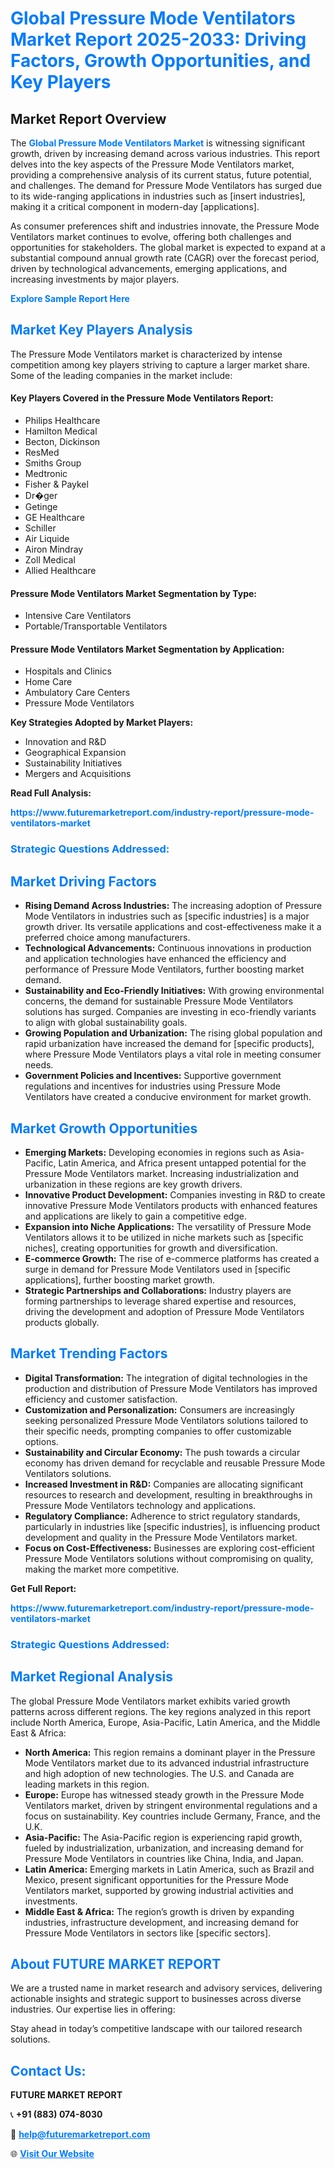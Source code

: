 <h1 style="color: #007BFF;">Global Pressure Mode Ventilators Market Report 2025-2033: Driving Factors, Growth Opportunities, and Key Players</h1>

<section id="overview">
<h2>Market Report Overview</h2>
<p>The <a href="https://www.futuremarketreport.com/industry-report/pressure-mode-ventilators-market" style="color: #007BFF; text-decoration: none;"><strong>Global Pressure Mode Ventilators Market</strong></a> is witnessing significant growth, driven by increasing demand across various industries. This report delves into the key aspects of the Pressure Mode Ventilators market, providing a comprehensive analysis of its current status, future potential, and challenges. The demand for Pressure Mode Ventilators has surged due to its wide-ranging applications in industries such as [insert industries], making it a critical component in modern-day [applications].</p>
<p>As consumer preferences shift and industries innovate, the Pressure Mode Ventilators market continues to evolve, offering both challenges and opportunities for stakeholders. The global market is expected to expand at a substantial compound annual growth rate (CAGR) over the forecast period, driven by technological advancements, emerging applications, and increasing investments by major players.</p>
</section>

<section id="overview">
<p><a href="https://www.futuremarketreport.com/request-sample/reportId=122557" style="color: #007BFF; text-decoration: none;"><strong>Explore Sample Report Here</strong></a></p>
</section>

<section id="key-players">
<h2 style="color: #007BFF;">Market Key Players Analysis</h2>
<p>The Pressure Mode Ventilators market is characterized by intense competition among key players striving to capture a larger market share. Some of the leading companies in the market include:</p>
<h4>Key Players Covered in the Pressure Mode Ventilators Report:</h4>
<ul><li>Philips Healthcare</li><li>Hamilton Medical</li><li>Becton, Dickinson</li><li>ResMed</li><li>Smiths Group</li><li>Medtronic</li><li>Fisher &amp; Paykel</li><li>Dr�ger</li><li>Getinge</li><li>GE Healthcare</li><li>Schiller</li><li>Air Liquide</li><li>Airon Mindray</li><li>Zoll Medical</li><li>Allied Healthcare</li></ul>
<h4>Pressure Mode Ventilators Market Segmentation by Type:</h4>
<ul><li>Intensive Care Ventilators</li><li>Portable/Transportable Ventilators</li></ul>

<h4>Pressure Mode Ventilators Market Segmentation by Application:</h4>
<ul><li>Hospitals and Clinics</li><li>Home Care</li><li>Ambulatory Care Centers</li><li>Pressure Mode Ventilators</li></ul>
<p><strong>Key Strategies Adopted by Market Players:</strong></p>
<ul>
<li>Innovation and R&D</li>
<li>Geographical Expansion</li>
<li>Sustainability Initiatives</li>
<li>Mergers and Acquisitions</li>
</ul>
</section>

<section>
<p><strong>Read Full Analysis: </strong></p><a href="https://www.futuremarketreport.com/industry-report/pressure-mode-ventilators-market" style="color: #007BFF; text-decoration: none;"><strong>https://www.futuremarketreport.com/industry-report/pressure-mode-ventilators-market</strong></a>
<h3 style="color: #007BFF;">Strategic Questions Addressed:</h3>
</section>

<section id="driving-factors">
<h2 style="color: #007BFF;">Market Driving Factors</h2>
<ul>
<li><strong>Rising Demand Across Industries:</strong> The increasing adoption of Pressure Mode Ventilators in industries such as [specific industries] is a major growth driver. Its versatile applications and cost-effectiveness make it a preferred choice among manufacturers.</li>
<li><strong>Technological Advancements:</strong> Continuous innovations in production and application technologies have enhanced the efficiency and performance of Pressure Mode Ventilators, further boosting market demand.</li>
<li><strong>Sustainability and Eco-Friendly Initiatives:</strong> With growing environmental concerns, the demand for sustainable Pressure Mode Ventilators solutions has surged. Companies are investing in eco-friendly variants to align with global sustainability goals.</li>
<li><strong>Growing Population and Urbanization:</strong> The rising global population and rapid urbanization have increased the demand for [specific products], where Pressure Mode Ventilators plays a vital role in meeting consumer needs.</li>
<li><strong>Government Policies and Incentives:</strong> Supportive government regulations and incentives for industries using Pressure Mode Ventilators have created a conducive environment for market growth.</li>
</ul>
</section>

<section id="growth-opportunities">
<h2 style="color: #007BFF;">Market Growth Opportunities</h2>
<ul>
<li><strong>Emerging Markets:</strong> Developing economies in regions such as Asia-Pacific, Latin America, and Africa present untapped potential for the Pressure Mode Ventilators market. Increasing industrialization and urbanization in these regions are key growth drivers.</li>
<li><strong>Innovative Product Development:</strong> Companies investing in R&D to create innovative Pressure Mode Ventilators products with enhanced features and applications are likely to gain a competitive edge.</li>
<li><strong>Expansion into Niche Applications:</strong> The versatility of Pressure Mode Ventilators allows it to be utilized in niche markets such as [specific niches], creating opportunities for growth and diversification.</li>
<li><strong>E-commerce Growth:</strong> The rise of e-commerce platforms has created a surge in demand for Pressure Mode Ventilators used in [specific applications], further boosting market growth.</li>
<li><strong>Strategic Partnerships and Collaborations:</strong> Industry players are forming partnerships to leverage shared expertise and resources, driving the development and adoption of Pressure Mode Ventilators products globally.</li>
</ul>
</section>

<section id="trending-factors">
<h2 style="color: #007BFF;">Market Trending Factors</h2>
<ul>
<li><strong>Digital Transformation:</strong> The integration of digital technologies in the production and distribution of Pressure Mode Ventilators has improved efficiency and customer satisfaction.</li>
<li><strong>Customization and Personalization:</strong> Consumers are increasingly seeking personalized Pressure Mode Ventilators solutions tailored to their specific needs, prompting companies to offer customizable options.</li>
<li><strong>Sustainability and Circular Economy:</strong> The push towards a circular economy has driven demand for recyclable and reusable Pressure Mode Ventilators solutions.</li>
<li><strong>Increased Investment in R&D:</strong> Companies are allocating significant resources to research and development, resulting in breakthroughs in Pressure Mode Ventilators technology and applications.</li>
<li><strong>Regulatory Compliance:</strong> Adherence to strict regulatory standards, particularly in industries like [specific industries], is influencing product development and quality in the Pressure Mode Ventilators market.</li>
<li><strong>Focus on Cost-Effectiveness:</strong> Businesses are exploring cost-efficient Pressure Mode Ventilators solutions without compromising on quality, making the market more competitive.</li>
</ul>
</section>

<section>
<p><strong>Get Full Report: </strong></p><a href="https://www.futuremarketreport.com/industry-report/pressure-mode-ventilators-market" style="color: #007BFF; text-decoration: none;"><strong>https://www.futuremarketreport.com/industry-report/pressure-mode-ventilators-market</strong></a>
<h3 style="color: #007BFF;">Strategic Questions Addressed:</h3>
</section>


<section id="regional-analysis">
<h2 style="color: #007BFF;">Market Regional Analysis</h2>
<p>The global Pressure Mode Ventilators market exhibits varied growth patterns across different regions. The key regions analyzed in this report include North America, Europe, Asia-Pacific, Latin America, and the Middle East & Africa:</p>
<ul>
<li><strong>North America:</strong> This region remains a dominant player in the Pressure Mode Ventilators market due to its advanced industrial infrastructure and high adoption of new technologies. The U.S. and Canada are leading markets in this region.</li>
<li><strong>Europe:</strong> Europe has witnessed steady growth in the Pressure Mode Ventilators market, driven by stringent environmental regulations and a focus on sustainability. Key countries include Germany, France, and the U.K.</li>
<li><strong>Asia-Pacific:</strong> The Asia-Pacific region is experiencing rapid growth, fueled by industrialization, urbanization, and increasing demand for Pressure Mode Ventilators in countries like China, India, and Japan.</li>
<li><strong>Latin America:</strong> Emerging markets in Latin America, such as Brazil and Mexico, present significant opportunities for the Pressure Mode Ventilators market, supported by growing industrial activities and investments.</li>
<li><strong>Middle East & Africa:</strong> The region’s growth is driven by expanding industries, infrastructure development, and increasing demand for Pressure Mode Ventilators in sectors like [specific sectors].</li>
</ul>
</section>

<footer>
<h2 style="color: #007BFF;">About FUTURE MARKET REPORT</h2>
<p>We are a trusted name in market research and advisory services, delivering actionable insights and strategic support to businesses across diverse industries. Our expertise lies in offering:</p>

<p>Stay ahead in today’s competitive landscape with our tailored research solutions.</p>

<h2 style="color: #007BFF;">Contact Us:</h2>
<p><strong>FUTURE MARKET REPORT</strong></p>
<p>📞 <strong>+91 (883) 074-8030</strong></p>
<p>📧 <strong><a href="mailto:help@futuremarketreport.com" style="color: #007BFF;">help@futuremarketreport.com</a></strong></p>
<p>🌐 <strong><a href="https://www.futuremarketreport.com/" style="color: #007BFF;">Visit Our Website</a></strong></p>
</footer>